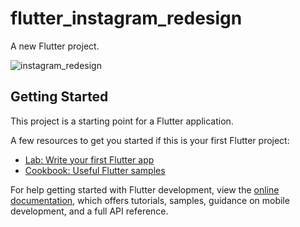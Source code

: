 # flutter_instagram_redesign

A new Flutter project.

![instagram_redesign](https://github.com/NabihUzcategui/flutter-UI-instagram-redesign/assets/99839506/df94626d-facf-4753-bc7c-5e87e48d9a23)

## Getting Started

This project is a starting point for a Flutter application.

A few resources to get you started if this is your first Flutter project:

- [Lab: Write your first Flutter app](https://docs.flutter.dev/get-started/codelab)
- [Cookbook: Useful Flutter samples](https://docs.flutter.dev/cookbook)

For help getting started with Flutter development, view the
[online documentation](https://docs.flutter.dev/), which offers tutorials,
samples, guidance on mobile development, and a full API reference.
